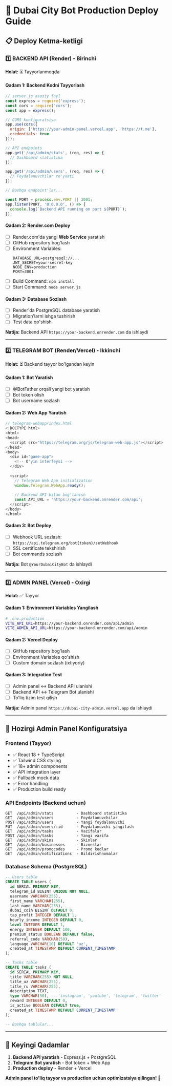 # 🚀 Dubai City Bot Production Deploy Guide

## 📋 Deploy Ketma-ketligi

### 1️⃣ BACKEND API (Render) - Birinchi
**Holat:** ⏳ Tayyorlanmoqda

#### Qadam 1: Backend Kodni Tayyorlash
```javascript
// server.js asosiy fayl
const express = require('express');
const cors = require('cors');
const app = express();

// CORS konfiguratsiya
app.use(cors({
  origin: ['https://your-admin-panel.vercel.app', 'https://t.me'],
  credentials: true
}));

// API endpoints
app.get('/api/admin/stats', (req, res) => {
  // Dashboard statistika
});

app.get('/api/admin/users', (req, res) => {
  // Foydalanuvchilar ro'yxati
});

// Boshqa endpoint'lar...

const PORT = process.env.PORT || 3001;
app.listen(PORT, '0.0.0.0', () => {
  console.log(`Backend API running on port ${PORT}`);
});
```

#### Qadam 2: Render.com Deploy
- [ ] Render.com'da yangi **Web Service** yaratish
- [ ] GitHub repository bog'lash
- [ ] Environment Variables:
  ```
  DATABASE_URL=postgresql://...
  JWT_SECRET=your-secret-key
  NODE_ENV=production
  PORT=3001
  ```
- [ ] Build Command: `npm install`
- [ ] Start Command: `node server.js`

#### Qadam 3: Database Sozlash
- [ ] Render'da PostgreSQL database yaratish
- [ ] Migration'larni ishga tushirish
- [ ] Test data qo'shish

**Natija:** Backend API `https://your-backend.onrender.com` da ishlaydi

---

### 2️⃣ TELEGRAM BOT (Render/Vercel) - Ikkinchi
**Holat:** ⏳ Backend tayyor bo'lgandan keyin

#### Qadam 1: Bot Yaratish
- [ ] @BotFather orqali yangi bot yaratish
- [ ] Bot token olish
- [ ] Bot username sozlash

#### Qadam 2: Web App Yaratish
```javascript
// telegram-webapp/index.html
<!DOCTYPE html>
<html>
<head>
  <script src="https://telegram.org/js/telegram-web-app.js"></script>
</head>
<body>
  <div id="game-app">
    <!-- O'yin interfeysi -->
  </div>
  
  <script>
    // Telegram Web App initialization
    window.Telegram.WebApp.ready();
    
    // Backend API bilan bog'lanish
    const API_URL = 'https://your-backend.onrender.com/api';
  </script>
</body>
</html>
```

#### Qadam 3: Bot Deploy
- [ ] Webhook URL sozlash: `https://api.telegram.org/bot{token}/setWebhook`
- [ ] SSL certificate tekshirish
- [ ] Bot commands sozlash

**Natija:** Bot `@YourDubaiCityBot` da ishlaydi

---

### 3️⃣ ADMIN PANEL (Vercel) - Oxirgi
**Holat:** ✅ Tayyor

#### Qadam 1: Environment Variables Yangilash
```bash
# .env.production
VITE_API_URL=https://your-backend.onrender.com/api/admin
VITE_ADMIN_API_URL=https://your-backend.onrender.com/api/admin
```

#### Qadam 2: Vercel Deploy
- [ ] GitHub repository bog'lash
- [ ] Environment Variables qo'shish
- [ ] Custom domain sozlash (ixtiyoriy)

#### Qadam 3: Integration Test
- [ ] Admin panel ↔️ Backend API ulanishi
- [ ] Backend API ↔️ Telegram Bot ulanishi
- [ ] To'liq tizim test qilish

**Natija:** Admin panel `https://dubai-city-admin.vercel.app` da ishlaydi

---

## 🔧 Hozirgi Admin Panel Konfiguratsiya

### Frontend (Tayyor)
- ✅ React 18 + TypeScript
- ✅ Tailwind CSS styling
- ✅ 18+ admin components
- ✅ API integration layer
- ✅ Fallback mock data
- ✅ Error handling
- ✅ Production build ready

### API Endpoints (Backend uchun)
```
GET  /api/admin/stats          - Dashboard statistika
GET  /api/admin/users          - Foydalanuvchilar
POST /api/admin/users          - Yangi foydalanuvchi
PUT  /api/admin/users/:id      - Foydalanuvchi yangilash
GET  /api/admin/tasks          - Vazifalar
POST /api/admin/tasks          - Yangi vazifa
GET  /api/admin/skins          - Skinlar
GET  /api/admin/businesses     - Bizneslar
GET  /api/admin/promocodes     - Promo kodlar
GET  /api/admin/notifications  - Bildirishnomalar
```

### Database Schema (PostgreSQL)
```sql
-- Users table
CREATE TABLE users (
  id SERIAL PRIMARY KEY,
  telegram_id BIGINT UNIQUE NOT NULL,
  username VARCHAR(255),
  first_name VARCHAR(255),
  last_name VARCHAR(255),
  dubai_coin BIGINT DEFAULT 0,
  tap_profit INTEGER DEFAULT 1,
  hourly_income INTEGER DEFAULT 0,
  level INTEGER DEFAULT 1,
  energy INTEGER DEFAULT 100,
  premium_status BOOLEAN DEFAULT false,
  referral_code VARCHAR(50),
  language VARCHAR(10) DEFAULT 'uz',
  created_at TIMESTAMP DEFAULT CURRENT_TIMESTAMP
);

-- Tasks table
CREATE TABLE tasks (
  id SERIAL PRIMARY KEY,
  title VARCHAR(255) NOT NULL,
  title_uz VARCHAR(255),
  title_ru VARCHAR(255),
  description TEXT,
  type VARCHAR(50), -- 'instagram', 'youtube', 'telegram', 'twitter'
  reward INTEGER DEFAULT 0,
  is_active BOOLEAN DEFAULT true,
  created_at TIMESTAMP DEFAULT CURRENT_TIMESTAMP
);

-- Boshqa tablular...
```

---

## 🎯 Keyingi Qadamlar

1. **Backend API yaratish** - Express.js + PostgreSQL
2. **Telegram Bot yaratish** - Bot token + Web App
3. **Production deploy** - Render + Vercel

**Admin panel to'liq tayyor va production uchun optimizatsiya qilingan!** 🎉